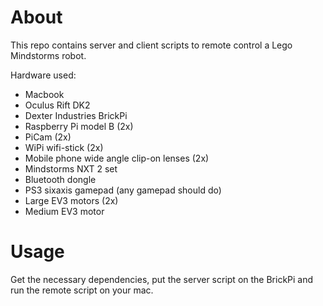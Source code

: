# About #

This repo contains server and client scripts to remote control a Lego Mindstorms robot. 

Hardware used:
* Macbook
* Oculus Rift DK2
* Dexter Industries BrickPi
* Raspberry Pi model B (2x)
* PiCam (2x)
* WiPi wifi-stick (2x)
* Mobile phone wide angle clip-on lenses (2x)
* Mindstorms NXT 2 set
* Bluetooth dongle
* PS3 sixaxis gamepad (any gamepad should do)
* Large EV3 motors (2x)
* Medium EV3 motor

# Usage #
Get the necessary dependencies, put the server script on the BrickPi and run the remote script on your mac.